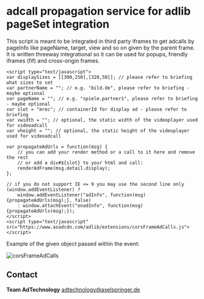 # adcall propagation service for adlib pageSet integration

This script is meant to be integrated in third party iframes to get adcalls by pageInfo like pageName, target, view and so on given by the parent frame.
It is written threeway integrational so it can be used for popups, friendly iframes (fif) and cross-origin frames.

```
<script type="text/javascript">
var displaySizes = [[300,250],[320,50]]; // please refer to briefing what sizes to set
var partnerName = ""; // e.g. "bild.de", please refer to briefing - maybe optional
var pageName = ""; // e.g. "spiele.partner1", please refer to briefing - maybe optional
var slot = "mrec"; // containerId for display ad - please refer to briefing
var vwidth = ""; // optional, the static width of the videoplayer used for videoadcall
var vheight = ""; // optional, the static height of the videoplayer used for videoadcall

var propagateAdUrls = function(msg) {
    // you can add your render method or a call to it here and remove the rest
    // or add a div#${slot} to your html and call:
    renderAdFrame(msg.detail.display);
};

// if you do not support IE <= 9 you may use the second line only
(window.addEventListener) ? 
	window.addEventListener("adInfo", function(msg){propagateAdUrls(msg);}, false) 
	: window.attachEvent("onadInfo", function(msg){propagateAdUrls(msg);});
</script>
<script type="text/javascript" src="https://www.asadcdn.com/adlib/extensions/corsFrameAdCalls.js"></script>
```

Example of the given object passed within the event:

![corsFrameAdCalls](https://github.com/spring-media/adsolutions-implementationReference/assets/corsFrameAdCalls.png "corsFrameAdCalls")

## Contact

__Team AdTechnology__
  [adtechnology@axelspringer.de](mailto:adtechnology@axelspringer.de)

